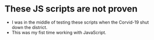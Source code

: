 # These JS scripts are not proven

- I was in the middle of testing these scripts when the Corvid-19 shut down the district.
- This was my fist time working with JavaScript.
